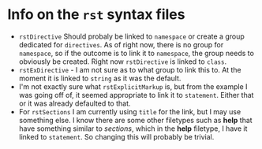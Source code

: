 # Info on the `rst` syntax files
- `rstDirective` Should probaly be linked to `namespace` or create a group
    dedicated for `directives`.  As of right now, there is no group for
    `namespace`, so if the outcome is to link it to `namespace`, the group
    needs to obviously be created.  Right now `rstDirective` is linked to
    `class`.
- `rstExDirective` - I am not sure as to what group to link this to.  At the
    moment it is linked to `string` as it was the default.
- I'm not exactly sure what `rstExplicitMarkup` is, but from the example I was
    going off of, it seemed appropriate to link it to `statement`.  Either that
    or it was already defaulted to that.
- For `rstSections` I am currently using `title` for the link, but I may use
    something else.  I know there are some other filetypes such as **help**
    that have something similar to *sections*, which in the **help** filetype,
    I have it linked to `statement`.  So changing this will probably be
    trivial.
